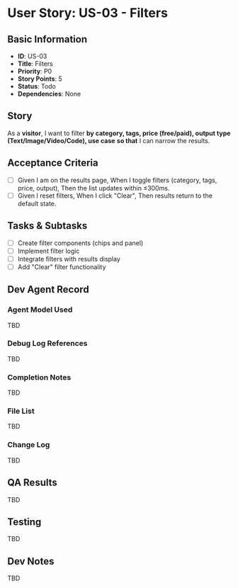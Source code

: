 # User Story: US-03 - Filters

## Basic Information
- **ID**: US-03
- **Title**: Filters
- **Priority**: P0
- **Story Points**: 5
- **Status**: Todo
- **Dependencies**: None

## Story
As a **visitor**, I want to filter **by category, tags, price (free/paid), output type (Text/Image/Video/Code), use case** **so that** I can narrow the results.

## Acceptance Criteria
- [ ] Given I am on the results page, When I toggle filters (category, tags, price, output), Then the list updates within ≤300ms.
- [ ] Given I reset filters, When I click "Clear", Then results return to the default state.

## Tasks & Subtasks
- [ ] Create filter components (chips and panel)
- [ ] Implement filter logic
- [ ] Integrate filters with results display
- [ ] Add "Clear" filter functionality

## Dev Agent Record
### Agent Model Used
TBD

### Debug Log References
TBD

### Completion Notes
TBD

### File List
TBD

### Change Log
TBD

## QA Results
TBD

## Testing
TBD

## Dev Notes
TBD